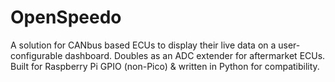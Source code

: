 # OpenSpeedo
A solution for CANbus based ECUs to display their live data on a user-configurable dashboard. Doubles as an ADC extender for aftermarket ECUs. Built for Raspberry Pi GPIO (non-Pico) & written in Python for compatibility.
